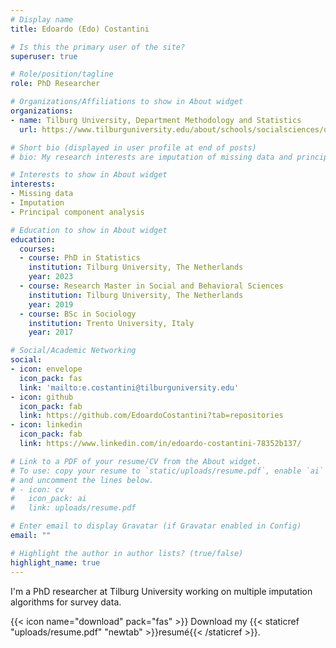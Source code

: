 ```yaml
---
# Display name
title: Edoardo (Edo) Costantini

# Is this the primary user of the site?
superuser: true

# Role/position/tagline
role: PhD Researcher

# Organizations/Affiliations to show in About widget
organizations:
- name: Tilburg University, Department Methodology and Statistics
  url: https://www.tilburguniversity.edu/about/schools/socialsciences/organization/departments/methodology-statistics

# Short bio (displayed in user profile at end of posts)
# bio: My research interests are imputation of missing data and principal component analysis.

# Interests to show in About widget
interests:
- Missing data
- Imputation
- Principal component analysis

# Education to show in About widget
education:
  courses:
  - course: PhD in Statistics
    institution: Tilburg University, The Netherlands
    year: 2023
  - course: Research Master in Social and Behavioral Sciences
    institution: Tilburg University, The Netherlands
    year: 2019
  - course: BSc in Sociology
    institution: Trento University, Italy
    year: 2017

# Social/Academic Networking
social:
- icon: envelope
  icon_pack: fas
  link: 'mailto:e.costantini@tilburguniversity.edu'
- icon: github
  icon_pack: fab
  link: https://github.com/EdoardoCostantini?tab=repositories
- icon: linkedin
  icon_pack: fab
  link: https://www.linkedin.com/in/edoardo-costantini-78352b137/

# Link to a PDF of your resume/CV from the About widget.
# To use: copy your resume to `static/uploads/resume.pdf`, enable `ai` icons in `params.toml`,
# and uncomment the lines below.
# - icon: cv
#   icon_pack: ai
#   link: uploads/resume.pdf

# Enter email to display Gravatar (if Gravatar enabled in Config)
email: ""

# Highlight the author in author lists? (true/false)
highlight_name: true
---
```


I'm a PhD researcher at Tilburg University working on multiple imputation algorithms for survey data.

{{< icon name="download" pack="fas" >}} Download my {{< staticref "uploads/resume.pdf" "newtab" >}}resumé{{< /staticref >}}.
